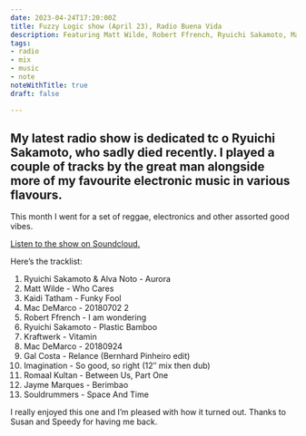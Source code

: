 ```yaml
---
date: 2023-04-24T17:20:00Z
title: Fuzzy Logic show (April 23), Radio Buena Vida
description: Featuring Matt Wilde, Robert Ffrench, Ryuichi Sakamoto, Mac deMarco and more. Enjoy!
tags:
- radio
- mix
- music
- note
noteWithTitle: true
draft: false

---
```

My latest radio show is dedicated tc o Ryuichi Sakamoto, who sadly died recently. I played a couple of tracks by the great man alongside more of my favourite electronic music in various flavours.
---

This month I went for a set of reggae, electronics and other assorted good vibes.

[Listen to the show on Soundcloud.](https://soundcloud.com/clydebuiltradio/fuzzy-logic-w-laurence-1)

Here’s the tracklist:

1. Ryuichi Sakamoto & Alva Noto - Aurora
1. Matt Wilde - Who Cares
1. Kaidi Tatham - Funky Fool
1. Mac DeMarco - 20180702 2
1. Robert Ffrench - I am wondering
1. Ryuichi Sakamoto - Plastic Bamboo
1. Kraftwerk - Vitamin
1. Mac DeMarco - 20180924
1. Gal Costa - Relance (Bernhard Pinheiro edit)
1. Imagination - So good, so right (12″ mix then dub)
1. Romaal Kultan - Between Us, Part One
1. Jayme Marques - Berimbao
1. Souldrummers - Space And Time

I really enjoyed this one and I’m pleased with how it turned out. Thanks to Susan and Speedy for having me back.
